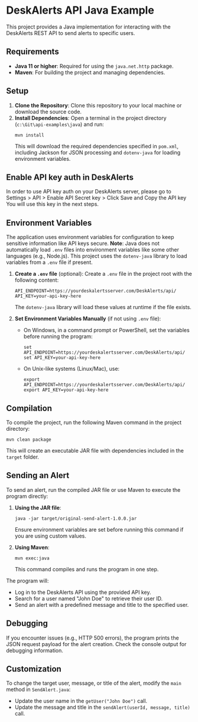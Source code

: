 # DeskAlerts API Java Example

This project provides a Java implementation for interacting with the DeskAlerts REST API to send alerts to specific users.

## Requirements

- **Java 11 or higher**: Required for using the `java.net.http` package.
- **Maven**: For building the project and managing dependencies.

## Setup

1. **Clone the Repository**: Clone this repository to your local machine or download the source code.
2. **Install Dependencies**: Open a terminal in the project directory (`c:\Git\api-examples\java`) and run:
   ```
   mvn install
   ```
   This will download the required dependencies specified in `pom.xml`, including Jackson for JSON processing and `dotenv-java` for loading environment variables.

## Enable API key auth in DeskAlerts

In order to use API key auth on your DeskAlerts server, please go to Settings > API > Enable API Secret key > Click Save and Copy the API key
You will use this key in the next steps.

## Environment Variables

The application uses environment variables for configuration to keep sensitive information like API keys secure. **Note**: Java does not automatically load `.env` files into environment variables like some other languages (e.g., Node.js). This project uses the `dotenv-java` library to load variables from a `.env` file if present.

1. **Create a `.env` file** (optional): Create a `.env` file in the project root with the following content:
   ```
   API_ENDPOINT=https://yourdeskalertsserver.com/DeskAlerts/api/
   API_KEY=your-api-key-here
   ```
   The `dotenv-java` library will load these values at runtime if the file exists.

2. **Set Environment Variables Manually** (if not using `.env` file):
   - On Windows, in a command prompt or PowerShell, set the variables before running the program:
     ```
     set API_ENDPOINT=https://yourdeskalertsserver.com/DeskAlerts/api/
     set API_KEY=your-api-key-here
     ```
   - On Unix-like systems (Linux/Mac), use:
     ```
     export API_ENDPOINT=https://yourdeskalertsserver.com/DeskAlerts/api/
     export API_KEY=your-api-key-here
     ```

## Compilation

To compile the project, run the following Maven command in the project directory:
```
mvn clean package
```
This will create an executable JAR file with dependencies included in the `target` folder.

## Sending an Alert

To send an alert, run the compiled JAR file or use Maven to execute the program directly:

1. **Using the JAR file**:
   ```
   java -jar target/original-send-alert-1.0.0.jar
   ```
   Ensure environment variables are set before running this command if you are using custom values.

2. **Using Maven**:
   ```
   mvn exec:java
   ```
   This command compiles and runs the program in one step.

The program will:
- Log in to the DeskAlerts API using the provided API key.
- Search for a user named "John Doe" to retrieve their user ID.
- Send an alert with a predefined message and title to the specified user.

## Debugging

If you encounter issues (e.g., HTTP 500 errors), the program prints the JSON request payload for the alert creation. Check the console output for debugging information.

## Customization

To change the target user, message, or title of the alert, modify the `main` method in `SendAlert.java`:
- Update the user name in the `getUser("John Doe")` call.
- Update the message and title in the `sendAlert(userId, message, title)` call.
